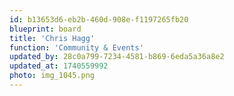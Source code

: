 ```yaml
---
id: b13653d6-eb2b-460d-908e-f1197265fb20
blueprint: board
title: 'Chris Hagg'
function: 'Community & Events'
updated_by: 28c0a799-7234-4581-b869-6eda5a36a8e2
updated_at: 1740559992
photo: img_1045.png
---
```

